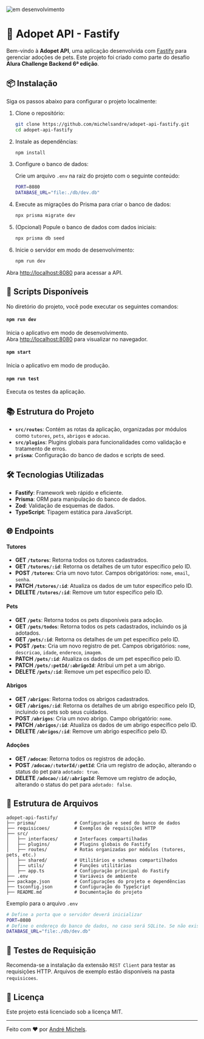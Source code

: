 ![em desenvolvimento](https://img.shields.io/badge/status-em_desenvolvimento-yellow?style=for-the-badge&logo=github)

# 🐾 Adopet API - Fastify

Bem-vindo à **Adopet API**, uma aplicação desenvolvida com [Fastify](https://fastify.dev/) para gerenciar adoções de pets. Este projeto foi criado como parte do desafio **Alura Challenge Backend 6ª edição**.

## 📦 Instalação

Siga os passos abaixo para configurar o projeto localmente:

1. Clone o repositório:

   ```bash
   git clone https://github.com/michelsandre/adopet-api-fastify.git
   cd adopet-api-fastify
   ```

2. Instale as dependências:

   ```bash
   npm install
   ```

3. Configure o banco de dados:

   Crie um arquivo `.env` na raiz do projeto com o seguinte conteúdo:

   ```bash
   PORT=8080
   DATABASE_URL="file:./db/dev.db"
   ```

4. Execute as migrações do Prisma para criar o banco de dados:

   ```bash
   npx prisma migrate dev
   ```

5. (Opcional) Popule o banco de dados com dados iniciais:

   ```bash
   npx prisma db seed
   ```

6. Inicie o servidor em modo de desenvolvimento:
   ```bash
   npm run dev
   ```

Abra [http://localhost:8080](http://localhost:8080) para acessar a API.

## 🚀 Scripts Disponíveis

No diretório do projeto, você pode executar os seguintes comandos:

#### `npm run dev`

Inicia o aplicativo em modo de desenvolvimento.\
Abra [http://localhost:8080](http://localhost:8080) para visualizar no navegador.

#### `npm start`

Inicia o aplicativo em modo de produção.

#### `npm run test`

Executa os testes da aplicação.

## 📚 Estrutura do Projeto

- **`src/routes`**: Contém as rotas da aplicação, organizadas por módulos como `tutores`, `pets`, `abrigos` e `adocao`.
- **`src/plugins`**: Plugins globais para funcionalidades como validação e tratamento de erros.
- **`prisma`**: Configuração do banco de dados e scripts de seed.

## 🛠️ Tecnologias Utilizadas

- **Fastify**: Framework web rápido e eficiente.
- **Prisma**: ORM para manipulação do banco de dados.
- **Zod**: Validação de esquemas de dados.
- **TypeScript**: Tipagem estática para JavaScript.

## 🌐 Endpoints

#### Tutores

- **GET `/tutores`**: Retorna todos os tutores cadastrados.
- **GET `/tutores/:id`**: Retorna os detalhes de um tutor específico pelo ID.
- **POST `/tutores`**: Cria um novo tutor. Campos obrigatórios: `nome`, `email`, `senha`.
- **PATCH `/tutores/:id`**: Atualiza os dados de um tutor específico pelo ID.
- **DELETE `/tutores/:id`**: Remove um tutor específico pelo ID.

#### Pets

- **GET `/pets`**: Retorna todos os pets disponíveis para adoção.
- **GET `/pets/todos`**: Retorna todos os pets cadastrados, incluindo os já adotados.
- **GET `/pets/:id`**: Retorna os detalhes de um pet específico pelo ID.
- **POST `/pets`**: Cria um novo registro de pet. Campos obrigatórios: `nome`, `descricao`, `idade`, `endereco`, `imagem`.
- **PATCH `/pets/:id`**: Atualiza os dados de um pet específico pelo ID.
- **PATCH `/pets/:petId/:abrigoId`**: Atribui um pet a um abrigo.
- **DELETE `/pets/:id`**: Remove um pet específico pelo ID.

#### Abrigos

- **GET `/abrigos`**: Retorna todos os abrigos cadastrados.
- **GET `/abrigos/:id`**: Retorna os detalhes de um abrigo específico pelo ID, incluindo os pets sob seus cuidados.
- **POST `/abrigos`**: Cria um novo abrigo. Campo obrigatório: `nome`.
- **PATCH `/abrigos/:id`**: Atualiza os dados de um abrigo específico pelo ID.
- **DELETE `/abrigos/:id`**: Remove um abrigo específico pelo ID.

#### Adoções

- **GET `/adocao`**: Retorna todos os registros de adoção.
- **POST `/adocao/:tutorId/:petId`**: Cria um registro de adoção, alterando o status do pet para `adotado: true`.
- **DELETE `/adocao/:id/:abrigoId`**: Remove um registro de adoção, alterando o status do pet para `adotado: false`.

## 📂 Estrutura de Arquivos

```plaintext
adopet-api-fastify/
├── prisma/              # Configuração e seed do banco de dados
├── requisicoes/         # Exemplos de requisições HTTP
├── src/
│   ├── interfaces/      # Interfaces compartilhadas
│   ├── plugins/         # Plugins globais do Fastify
│   ├── routes/          # Rotas organizadas por módulos (tutores, pets, etc.)
│   ├── shared/          # Utilitários e schemas compartilhados
│   ├── utils/           # Funções utilitárias
│   ├── app.ts           # Configuração principal do Fastify
├── .env                 # Variáveis de ambiente
├── package.json         # Configurações do projeto e dependências
├── tsconfig.json        # Configuração do TypeScript
├── README.md            # Documentação do projeto
```

Exemplo para o arquivo `.env`

```bash
# Define a porta que o servidor deverá inicializar
PORT=8080
# Define o endereço do banco de dados, no caso será SQLite. Se não existir, será criado.
DATABASE_URL="file:./db/dev.db"
```

## 🧪 Testes de Requisição

Recomenda-se a instalação da extensão `REST Client` para testar as requisições HTTP. Arquivos de exemplo estão disponíveis na pasta `requisicoes`.

## 📄 Licença

Este projeto está licenciado sob a licença MIT.

---

Feito com ❤️ por [André Michels](https://github.com/michelsandre).
